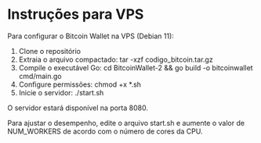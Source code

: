# Instruções para VPS

Para configurar o Bitcoin Wallet na VPS (Debian 11):

1. Clone o repositório
2. Extraia o arquivo compactado: tar -xzf codigo_bitcoin.tar.gz
3. Compile o executável Go: cd BitcoinWallet-2 && go build -o bitcoinwallet cmd/main.go
4. Configure permissões: chmod +x *.sh
5. Inicie o servidor: ./start.sh

O servidor estará disponível na porta 8080.

Para ajustar o desempenho, edite o arquivo start.sh e aumente o valor de NUM_WORKERS de acordo com o número de cores da CPU.
